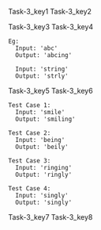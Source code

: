Task-3_key1
Task-3_key2


Task-3_key3
Task-3_key4


```
Eg:
  Input: 'abc'
  Output: 'abcing'

  Input: 'string'
  Output: 'strly'
```
Task-3_key5
Task-3_key6
```
Test Case 1:
  Input: 'smile'
  Output: 'smiling'
```
```
Test Case 2:
  Input: 'being'
  Output: 'beily'
```
```
Test Case 3:
  Input: 'ringing'
  Output: 'ringly'
```
```
Test Case 4:
  Input: 'singly'
  Output: 'singly'
```
Task-3_key7
Task-3_key8
